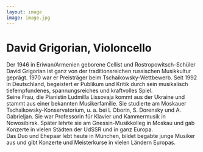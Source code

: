 ```yaml
---
layout: image
image: image.jpg
---
```


# David Grigorian, Violoncello

Der 1946 in Eriwan/Armenien geborene Cellist und Rostropowitsch-Schüler David Grigorian ist ganz von der traditionsreichen russischen Musikkultur geprägt. 1970 war er Preisträger beim Tschaikowsky-Wettbewerb. Seit 1992 in Deutschland, begeistert er Publikum und Kritik durch sein musikalisch tiefempfundenes, spannungsreiches und kraftvolles Spiel.  
Seine Frau, die Pianistin Ludmilla Lissovaja kommt aus der Ukraine und stammt aus einer bekannten Musikerfamilie. Sie studierte am Moskauer Tschaikowsky-Konservatorium, u. a. bei L Oborin, S. Dorensky und A. Gabrieljan. Sie war Professorin für Klavier und Kammermusik in Nowosibirsk. Später lehrte sie am Gnessin-Musikkolleg in Moskau und gab Konzerte in vielen Städten der UdSSR und in ganz Europa.  
Das Duo und Ehepaar lebt heute in München, bildet begabte junge Musiker aus und gibt Konzerte und Meisterkurse in vielen Ländern Europas. 
